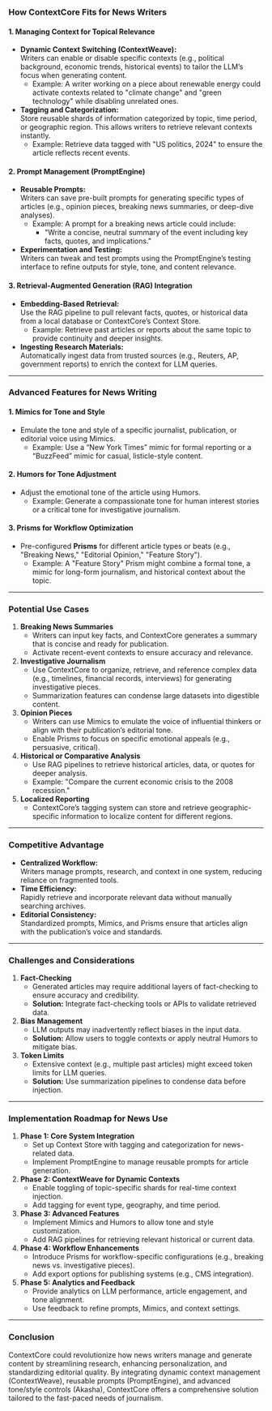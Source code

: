 ### **How ContextCore Fits for News Writers**

#### **1. Managing Context for Topical Relevance**
- **Dynamic Context Switching (ContextWeave):**  
    Writers can enable or disable specific contexts (e.g., political background, economic trends, historical events) to tailor the LLM’s focus when generating content.
    - Example: A writer working on a piece about renewable energy could activate contexts related to "climate change" and "green technology" while disabling unrelated ones.
- **Tagging and Categorization:**  
    Store reusable shards of information categorized by topic, time period, or geographic region. This allows writers to retrieve relevant contexts instantly.
    - Example: Retrieve data tagged with "US politics, 2024" to ensure the article reflects recent events.
#### **2. Prompt Management (PromptEngine)**
- **Reusable Prompts:**  
    Writers can save pre-built prompts for generating specific types of articles (e.g., opinion pieces, breaking news summaries, or deep-dive analyses).
    - Example: A prompt for a breaking news article could include:
        - "Write a concise, neutral summary of the event including key facts, quotes, and implications."
- **Experimentation and Testing:**  
    Writers can tweak and test prompts using the PromptEngine’s testing interface to refine outputs for style, tone, and content relevance.
#### **3. Retrieval-Augmented Generation (RAG) Integration**
- **Embedding-Based Retrieval:**  
    Use the RAG pipeline to pull relevant facts, quotes, or historical data from a local database or ContextCore’s Context Store.
    - Example: Retrieve past articles or reports about the same topic to provide continuity and deeper insights.
- **Ingesting Research Materials:**  
    Automatically ingest data from trusted sources (e.g., Reuters, AP, government reports) to enrich the context for LLM queries.
---
### **Advanced Features for News Writing**

#### **1. Mimics for Tone and Style**
- Emulate the tone and style of a specific journalist, publication, or editorial voice using Mimics.
    - Example: Use a “New York Times” mimic for formal reporting or a “BuzzFeed” mimic for casual, listicle-style content.
#### **2. Humors for Tone Adjustment**
- Adjust the emotional tone of the article using Humors.
    - Example: Generate a compassionate tone for human interest stories or a critical tone for investigative journalism.
#### **3. Prisms for Workflow Optimization**
- Pre-configured **Prisms** for different article types or beats (e.g., "Breaking News," "Editorial Opinion," "Feature Story").
    - Example: A "Feature Story" Prism might combine a formal tone, a mimic for long-form journalism, and historical context about the topic.

---
### **Potential Use Cases**
1. **Breaking News Summaries**
    - Writers can input key facts, and ContextCore generates a summary that is concise and ready for publication.
    - Activate recent-event contexts to ensure accuracy and relevance.
2. **Investigative Journalism**
    - Use ContextCore to organize, retrieve, and reference complex data (e.g., timelines, financial records, interviews) for generating investigative pieces.
    - Summarization features can condense large datasets into digestible content.
3. **Opinion Pieces**
    - Writers can use Mimics to emulate the voice of influential thinkers or align with their publication’s editorial tone.
    - Enable Prisms to focus on specific emotional appeals (e.g., persuasive, critical).
4. **Historical or Comparative Analysis**
    - Use RAG pipelines to retrieve historical articles, data, or quotes for deeper analysis.
    - Example: "Compare the current economic crisis to the 2008 recession."
5. **Localized Reporting**
    - ContextCore’s tagging system can store and retrieve geographic-specific information to localize content for different regions.

---

### **Competitive Advantage**
- **Centralized Workflow:**  
    Writers manage prompts, research, and context in one system, reducing reliance on fragmented tools.
- **Time Efficiency:**  
    Rapidly retrieve and incorporate relevant data without manually searching archives.
- **Editorial Consistency:**  
    Standardized prompts, Mimics, and Prisms ensure that articles align with the publication’s voice and standards.

---
### **Challenges and Considerations**
1. **Fact-Checking**
    - Generated articles may require additional layers of fact-checking to ensure accuracy and credibility.
    - **Solution:** Integrate fact-checking tools or APIs to validate retrieved data.
2. **Bias Management**
    - LLM outputs may inadvertently reflect biases in the input data.
    - **Solution:** Allow users to toggle contexts or apply neutral Humors to mitigate bias.
3. **Token Limits**
    - Extensive context (e.g., multiple past articles) might exceed token limits for LLM queries.
    - **Solution:** Use summarization pipelines to condense data before injection.

---
### **Implementation Roadmap for News Use**
1. **Phase 1: Core System Integration**
    - Set up Context Store with tagging and categorization for news-related data.
    - Implement PromptEngine to manage reusable prompts for article generation.
2. **Phase 2: ContextWeave for Dynamic Contexts**
    - Enable toggling of topic-specific shards for real-time context injection.
    - Add tagging for event type, geography, and time period.
3. **Phase 3: Advanced Features**
    - Implement Mimics and Humors to allow tone and style customization.
    - Add RAG pipelines for retrieving relevant historical or current data.
4. **Phase 4: Workflow Enhancements**
    - Introduce Prisms for workflow-specific configurations (e.g., breaking news vs. investigative pieces).
    - Add export options for publishing systems (e.g., CMS integration).
5. **Phase 5: Analytics and Feedback**
    - Provide analytics on LLM performance, article engagement, and tone alignment.
    - Use feedback to refine prompts, Mimics, and context settings.

---
### **Conclusion**
ContextCore could revolutionize how news writers manage and generate content by streamlining research, enhancing personalization, and standardizing editorial quality. By integrating dynamic context management (ContextWeave), reusable prompts (PromptEngine), and advanced tone/style controls (Akasha), ContextCore offers a comprehensive solution tailored to the fast-paced needs of journalism.

